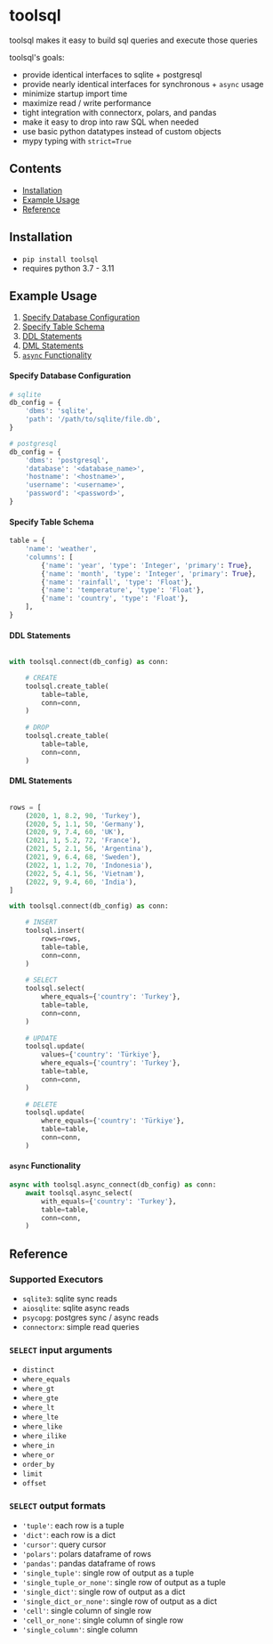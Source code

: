 # toolsql

toolsql makes it easy to build sql queries and execute those queries

toolsql's goals:
- provide identical interfaces to sqlite + postgresql
- provide nearly identical interfaces for synchronous + `async` usage
- minimize startup import time
- maximize read / write performance
- tight integration with connectorx, polars, and pandas
- make it easy to drop into raw SQL when needed
- use basic python datatypes instead of custom objects
- mypy typing with `strict=True`

## Contents
- [Installation](#installation)
- [Example Usage](#example-usage)
- [Reference](#reference)

## Installation
- `pip install toolsql`
- requires python 3.7 - 3.11


## Example Usage

1. [Specify Database Configuration](#specify-database-configuration)
2. [Specify Table Schema](#specify-table-schema)
3. [DDL Statements](#ddl-statements)
4. [DML Statements](#dml-statements)
5. [`async` Functionality](#async-functionality)

#### Specify Database Configuration

```python
# sqlite
db_config = {
    'dbms': 'sqlite',
    'path': '/path/to/sqlite/file.db',
}

# postgresql
db_config = {
    'dbms': 'postgresql',
    'database': '<database_name>',
    'hostname': '<hostname>',
    'username': '<username>',
    'password': '<password>',
}
```

#### Specify Table Schema

```python
table = {
    'name': 'weather',
    'columns': [
        {'name': 'year', 'type': 'Integer', 'primary': True},
        {'name': 'month', 'type': 'Integer', 'primary': True},
        {'name': 'rainfall', 'type': 'Float'},
        {'name': 'temperature', 'type': 'Float'},
        {'name': 'country', 'type': 'Float'},
    ],
}
```

#### DDL Statements

```python

with toolsql.connect(db_config) as conn:

    # CREATE
    toolsql.create_table(
        table=table,
        conn=conn,
    )
    
    # DROP
    toolsql.create_table(
        table=table,
        conn=conn,
    )
```

#### DML Statements

```python

rows = [
    (2020, 1, 8.2, 90, 'Turkey'),
    (2020, 5, 1.1, 50, 'Germany'),
    (2020, 9, 7.4, 60, 'UK'),
    (2021, 1, 5.2, 72, 'France'),
    (2021, 5, 2.1, 56, 'Argentina'),
    (2021, 9, 6.4, 68, 'Sweden'),
    (2022, 1, 1.2, 70, 'Indonesia'),
    (2022, 5, 4.1, 56, 'Vietnam'),
    (2022, 9, 9.4, 60, 'India'),
]

with toolsql.connect(db_config) as conn:

    # INSERT
    toolsql.insert(
        rows=rows,
        table=table,
        conn=conn,
    )
    
    # SELECT
    toolsql.select(
        where_equals={'country': 'Turkey'},
        table=table,
        conn=conn,
    )
    
    # UPDATE
    toolsql.update(
        values={'country': 'Türkiye'},
        where_equals={'country': 'Turkey'},
        table=table,
        conn=conn,
    )
    
    # DELETE
    toolsql.update(
        where_equals={'country': 'Türkiye'},
        table=table,
        conn=conn,
    )
```

#### `async` Functionality
```python
async with toolsql.async_connect(db_config) as conn:
    await toolsql.async_select(
        with_equals={'country': 'Turkey'},
        table=table,
        conn=conn,
    )
```


## Reference

### Supported Executors
- `sqlite3`: sqlite sync reads
- `aiosqlite`: sqlite async reads
- `psycopg`: postgres sync / async reads
- `connectorx`: simple read queries

### `SELECT` input arguments
- `distinct`
- `where_equals`
- `where_gt`
- `where_gte`
- `where_lt`
- `where_lte`
- `where_like`
- `where_ilike`
- `where_in`
- `where_or`
- `order_by`
- `limit`
- `offset` 

### `SELECT` output formats
- `'tuple'`: each row is a tuple
- `'dict'`: each row is a dict
- `'cursor'`: query cursor
- `'polars'`: polars dataframe of rows
- `'pandas'`: pandas dataframe of rows
- `'single_tuple'`: single row of output as a tuple
- `'single_tuple_or_none'`: single row of output as a tuple
- `'single_dict'`: single row of output as a dict
- `'single_dict_or_none'`: single row of output as a dict
- `'cell'`: single column of single row
- `'cell_or_none'`: single column of single row
- `'single_column'`: single column
